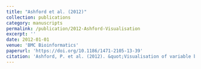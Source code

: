 ```yaml
---
title: "Ashford et al. (2012)"
collection: publications
category: manuscripts
permalink: /publication/2012-Ashford-Visualisation
excerpt: ''
date: 2012-01-01
venue: 'BMC Bioinformatics'
paperurl: 'https://doi.org/10.1186/1471-2105-13-39'
citation: 'Ashford, P. et al. (2012). &quot;Visualisation of variable binding pockets on protein surfaces by probabilistic analysis of related structure sets.&quot; <i>BMC Bioinformaitcs</i> 13, 39.'
---
```

